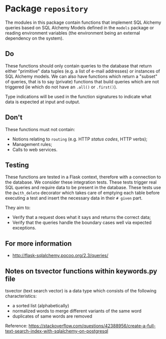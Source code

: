 # Package `repository`

The modules in this package contain functions that implement SQL Alchemy queries based on SQL Alchemy Models defined in the `models` package or reading environment variables (the environment being an external dependency on the system).

## Do

These functions should only contain queries to the database that return either "primitive" data tuples (e.g. a list of e-mail addresses) or instances of SQL Alchemy models. We can also have functions which return a "subset" of queries, that is to say (private) functions that build queries which are not triggered (ie which do not have an `.all()` or `.first()`).

Type indications will be used in the function signatures to indicate what data is expected at input and output.

## Don't

These functions must not contain:

- Notions relating to `routing` (e.g. HTTP _status codes_, HTTP verbs);
- Management rules;
- Calls to web services.

## Testing

These functions are tested in a Flask context, therefore with a connection to the database. We consider these integration tests. These tests trigger real SQL queries and require data to be present in the database. These tests use the `@with_delete` decorator which takes care of emptying each table before executing a test and insert the necessary data in their `# given` part.

They aim to:

- Verify that a request does what it says and returns the correct data;
- Verify that the queries handle the boundary cases well via expected exceptions.

## For more information

- http://flask-sqlalchemy.pocoo.org/2.3/queries/

## Notes on tsvector functions within keywords.py file

tsvector (text search vector) is a data type which consists of the following characteristics:

- a sorted list (alphabetically)
- normalized words to merge different variants of the same word
- duplicates of same words are removed

Reference: https://stackoverflow.com/questions/42388956/create-a-full-text-search-index-with-sqlalchemy-on-postgresql
